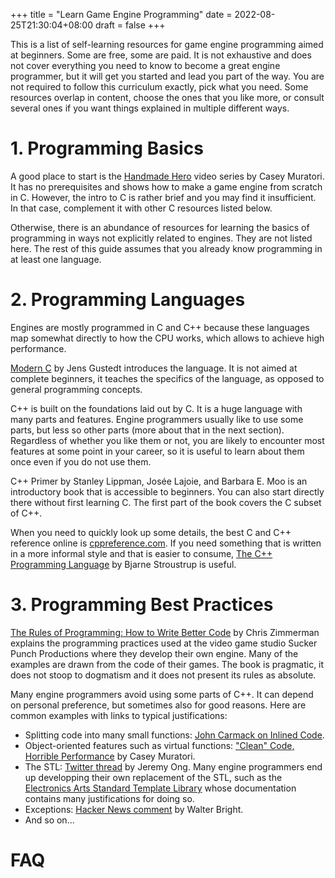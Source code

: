 +++
title =  "Learn Game Engine Programming"
date = 2022-08-25T21:30:04+08:00
draft = false
+++

This is a list of self-learning resources for game engine programming aimed at beginners. Some are free, some are paid. It is not exhaustive and does not cover everything you need to know to become a great engine programmer, but it will get you started and lead you part of the way. You are not required to follow this curriculum exactly, pick what you need. Some resources overlap in content, choose the ones that you like more, or consult several ones if you want things explained in multiple different ways.

# 1. Programming Basics

A good place to start is the [Handmade Hero](https://handmadehero.org/) video series by Casey Muratori. It has no prerequisites and shows how to make a game engine from scratch in C. However, the intro to C is rather brief and you may find it insufficient. In that case, complement it with other C resources listed below.

Otherwise, there is an abundance of resources for learning the basics of programming in ways not explicitly related to engines. They are not listed here. The rest of this guide assumes that you already know programming in at least one language.

# 2. Programming Languages

Engines are mostly programmed in C and C++ because these languages map somewhat directly to how the CPU works, which allows to achieve high performance.

[Modern C](https://gustedt.gitlabpages.inria.fr/modern-c/) by Jens Gustedt introduces the language. It is not aimed at complete beginners, it teaches the specifics of the language, as opposed to general programming concepts.

C++ is built on the foundations laid out by C. It is a huge language with many parts and features. Engine programmers usually like to use some parts, but less so other parts (more about that in the next section). Regardless of whether you like them or not, you are likely to encounter most features at some point in your career, so it is useful to learn about them once even if you do not use them.

C++ Primer by Stanley Lippman, Josée Lajoie, and Barbara E. Moo is an introductory book that is accessible to beginners. You can also start directly there without first learning C. The first part of the book covers the C subset of C++.

When you need to quickly look up some details, the best C and C++ reference online is [cppreference.com](https://en.cppreference.com/). If you need something that is written in a more informal style and that is easier to consume, [The C++ Programming Language](https://www.stroustrup.com/4th.html) by Bjarne Stroustrup is useful.

# 3. Programming Best Practices

[The Rules of Programming: How to Write Better Code](https://www.oreilly.com/library/view/the-rules-of/9781098133108/) by Chris Zimmerman explains the programming practices used at the video game studio Sucker Punch Productions where they develop their own engine. Many of the examples are drawn from the code of their games. The book is pragmatic, it does not stoop to dogmatism and it does not present its rules as absolute.

Many engine programmers avoid using some parts of C++. It can depend on personal preference, but sometimes also for good reasons. Here are common examples with links to typical justifications:
* Splitting code into many small functions: [John Carmack on Inlined Code](http://number-none.com/blow/john_carmack_on_inlined_code.html).
* Object-oriented features such as virtual functions: ["Clean" Code, Horrible Performance](https://www.computerenhance.com/p/clean-code-horrible-performance) by Casey Muratori.
* The STL: [Twitter thread](https://twitter.com/m_ninepoints/status/1497768472184430600) by Jeremy Ong. Many engine programmers end up developping their own replacement of the STL, such as the [Electronics Arts Standard Template Library](https://github.com/electronicarts/EASTL) whose documentation contains many justifications for doing so.
* Exceptions: [Hacker News comment](https://news.ycombinator.com/item?id=28164247) by Walter Bright.
* And so on...

# FAQ
